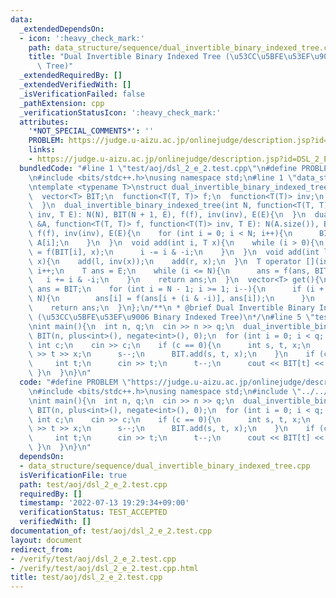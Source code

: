 ```yaml
---
data:
  _extendedDependsOn:
  - icon: ':heavy_check_mark:'
    path: data_structure/sequence/dual_invertible_binary_indexed_tree.cpp
    title: "Dual Invertible Binary Indexed Tree (\u53CC\u5BFE\u53EF\u9006 Binary Indexed\
      \ Tree)"
  _extendedRequiredBy: []
  _extendedVerifiedWith: []
  _isVerificationFailed: false
  _pathExtension: cpp
  _verificationStatusIcon: ':heavy_check_mark:'
  attributes:
    '*NOT_SPECIAL_COMMENTS*': ''
    PROBLEM: https://judge.u-aizu.ac.jp/onlinejudge/description.jsp?id=DSL_2_E
    links:
    - https://judge.u-aizu.ac.jp/onlinejudge/description.jsp?id=DSL_2_E
  bundledCode: "#line 1 \"test/aoj/dsl_2_e_2.test.cpp\"\n#define PROBLEM \"https://judge.u-aizu.ac.jp/onlinejudge/description.jsp?id=DSL_2_E\"\
    \n#include <bits/stdc++.h>\nusing namespace std;\n#line 1 \"data_structure/sequence/dual_invertible_binary_indexed_tree.cpp\"\
    \ntemplate <typename T>\nstruct dual_invertible_binary_indexed_tree{\n  int N;\n\
    \  vector<T> BIT;\n  function<T(T, T)> f;\n  function<T(T)> inv;\n  T E;\n  dual_invertible_binary_indexed_tree(){\n\
    \  }\n  dual_invertible_binary_indexed_tree(int N, function<T(T, T)> f, function<T(T)>\
    \ inv, T E): N(N), BIT(N + 1, E), f(f), inv(inv), E(E){\n  }\n  dual_invertible_binary_indexed_tree(vector<T>\
    \ &A, function<T(T, T)> f, function<T(T)> inv, T E): N(A.size()), BIT(N + 1),\
    \ f(f), inv(inv), E(E){\n    for (int i = 0; i < N; i++){\n      BIT[i + 1] =\
    \ A[i];\n    }\n  }\n  void add(int i, T x){\n    while (i > 0){\n      BIT[i]\
    \ = f(BIT[i], x);\n      i -= i & -i;\n    }\n  }\n  void add(int l, int r, T\
    \ x){\n    add(l, inv(x));\n    add(r, x);\n  }\n  T operator [](int i){\n   \
    \ i++;\n    T ans = E;\n    while (i <= N){\n      ans = f(ans, BIT[i]);\n   \
    \   i += i & -i;\n    }\n    return ans;\n  }\n  vector<T> get(){\n    vector<T>\
    \ ans = BIT;\n    for (int i = N - 1; i >= 1; i--){\n      if (i + (i & -i) <=\
    \ N){\n        ans[i] = f(ans[i + (i & -i)], ans[i]);\n      }\n    }\n    ans.erase(ans.begin());\n\
    \    return ans;\n  }\n};\n/**\n * @brief Dual Invertible Binary Indexed Tree\
    \ (\u53CC\u5BFE\u53EF\u9006 Binary Indexed Tree)\n*/\n#line 5 \"test/aoj/dsl_2_e_2.test.cpp\"\
    \nint main(){\n  int n, q;\n  cin >> n >> q;\n  dual_invertible_binary_indexed_tree<int>\
    \ BIT(n, plus<int>(), negate<int>(), 0);\n  for (int i = 0; i < q; i++){\n   \
    \ int c;\n    cin >> c;\n    if (c == 0){\n      int s, t, x;\n      cin >> s\
    \ >> t >> x;\n      s--;\n      BIT.add(s, t, x);\n    }\n    if (c == 1){\n \
    \     int t;\n      cin >> t;\n      t--;\n      cout << BIT[t] << endl;\n   \
    \ }\n  }\n}\n"
  code: "#define PROBLEM \"https://judge.u-aizu.ac.jp/onlinejudge/description.jsp?id=DSL_2_E\"\
    \n#include <bits/stdc++.h>\nusing namespace std;\n#include \"../../data_structure/sequence/dual_invertible_binary_indexed_tree.cpp\"\
    \nint main(){\n  int n, q;\n  cin >> n >> q;\n  dual_invertible_binary_indexed_tree<int>\
    \ BIT(n, plus<int>(), negate<int>(), 0);\n  for (int i = 0; i < q; i++){\n   \
    \ int c;\n    cin >> c;\n    if (c == 0){\n      int s, t, x;\n      cin >> s\
    \ >> t >> x;\n      s--;\n      BIT.add(s, t, x);\n    }\n    if (c == 1){\n \
    \     int t;\n      cin >> t;\n      t--;\n      cout << BIT[t] << endl;\n   \
    \ }\n  }\n}\n"
  dependsOn:
  - data_structure/sequence/dual_invertible_binary_indexed_tree.cpp
  isVerificationFile: true
  path: test/aoj/dsl_2_e_2.test.cpp
  requiredBy: []
  timestamp: '2022-07-13 19:29:34+09:00'
  verificationStatus: TEST_ACCEPTED
  verifiedWith: []
documentation_of: test/aoj/dsl_2_e_2.test.cpp
layout: document
redirect_from:
- /verify/test/aoj/dsl_2_e_2.test.cpp
- /verify/test/aoj/dsl_2_e_2.test.cpp.html
title: test/aoj/dsl_2_e_2.test.cpp
---
```

